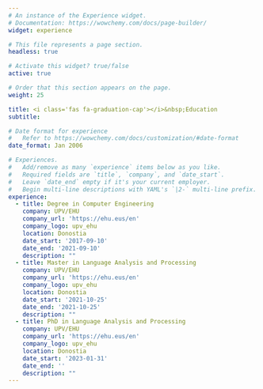 ```yaml
---
# An instance of the Experience widget.
# Documentation: https://wowchemy.com/docs/page-builder/
widget: experience

# This file represents a page section.
headless: true

# Activate this widget? true/false
active: true

# Order that this section appears on the page.
weight: 25

title: <i class='fas fa-graduation-cap'></i>&nbsp;Education
subtitle:

# Date format for experience
#   Refer to https://wowchemy.com/docs/customization/#date-format
date_format: Jan 2006

# Experiences.
#   Add/remove as many `experience` items below as you like.
#   Required fields are `title`, `company`, and `date_start`.
#   Leave `date_end` empty if it's your current employer.
#   Begin multi-line descriptions with YAML's `|2-` multi-line prefix.
experience:
  - title: Degree in Computer Engineering
    company: UPV/EHU
    company_url: 'https://ehu.eus/en'
    company_logo: upv_ehu
    location: Donostia
    date_start: '2017-09-10'
    date_end: '2021-09-10'
    description: ""
  - title: Master in Language Analysis and Processing
    company: UPV/EHU
    company_url: 'https://ehu.eus/en'
    company_logo: upv_ehu
    location: Donostia
    date_start: '2021-10-25'
    date_end: '2021-10-25'
    description: ""
  - title: PhD in Language Analysis and Processing
    company: UPV/EHU
    company_url: 'https://ehu.eus/en'
    company_logo: upv_ehu
    location: Donostia
    date_start: '2023-01-31'
    date_end: ''
    description: ""
---
```

